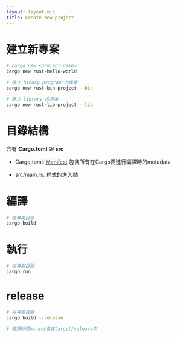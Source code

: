 ```yaml
---
layout: layout.njk
title: Create new project
---
```


# 建立新專案
```bash
# cargo new <project-name>
cargo new rust-hello-world

# 建立 binary program 的專案
cargo new rust-bin-project --bin

# 建立 library 的專案
cargo new rust-lib-project --lib
```

# 目錄結構
含有 **Cargo.toml** 跟 **src**
- Cargo.toml: [Manifest](https://doc.rust-lang.org/cargo/appendix/glossary.html#manifest) 包含所有在Cargo要進行編譯時的metadata 

- src/main.rs: 程式的進入點

# 編譯
```bash
# 在專案目錄
cargo build
```

# 執行
```bash
# 在專案目錄
cargo run
```

# release
```bash
# 在專案目錄
cargo build --release

# 編譯好的binary會在target/release中
``` 